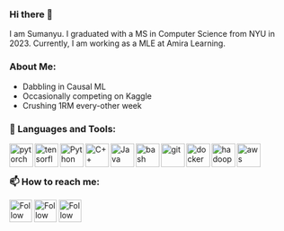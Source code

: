### Hi there 👋

I am Sumanyu. I graduated with a MS in Computer Science from NYU in 2023. Currently, I am working as a MLE at Amira Learning.

### About Me:
- Dabbling in Causal ML
- Occasionally competing on Kaggle
- Crushing 1RM every-other week

### 🔨 Languages and Tools:
<a href="https://pytorch.org/" target="_blank"> <img align="left" src="https://raw.githubusercontent.com/rahul-jha98/github_readme_icons/main/language_and_tools/square/pytorch/pytorch.svg" alt="pytorch" height="42px"/> </a> 
<a href="https://www.tensorflow.org" target="_blank"> <img align="left" src="https://raw.githubusercontent.com/rahul-jha98/github_readme_icons/main/language_and_tools/square/tensorflow/tensorflow.svg" alt="tensorflow" height="42px"/> </a> 
<a href="https://www.python.org" target="_blank"><img align="left" alt="Python" height ="42px" src="https://raw.githubusercontent.com/rahul-jha98/github_readme_icons/main/language_and_tools/square/python/python.svg"></a>
<a href="https://https://isocpp.org/" target="_blank"> <img align="left" alt="C++" height ="42px" src="https://raw.githubusercontent.com/rahul-jha98/github_readme_icons/main/language_and_tools/square/c++/c++.svg"> </a>
<a href="https://www.java.com" target="_blank"><img align="left" alt="Java" height ="42px" src="https://raw.githubusercontent.com/rahul-jha98/github_readme_icons/main/language_and_tools/square/java/java.svg"></a>
<a href="https://www.gnu.org/software/bash/" target="_blank"> <img align="left" src="https://raw.githubusercontent.com/rahul-jha98/github_readme_icons/main/language_and_tools/square/bash/bash-colored.svg" alt="bash" height ="42px"/> </a>
<a href="https://git-scm.com/" target="_blank"> <img src="https://raw.githubusercontent.com/rahul-jha98/github_readme_icons/main/language_and_tools/square/git-scm/git-scm.svg" align="left" alt="git" height='42px'/> </a>
<a href="https://www.docker.com/" target="_blank"> <img src="https://raw.githubusercontent.com/rahul-jha98/github_readme_icons/main/language_and_tools/square/docker/docker.svg" align="left" alt="docker" height='42px'/> </a>
<a href="https://hadoop.apache.org/" target="_blank"> <img src="https://raw.githubusercontent.com/rahul-jha98/github_readme_icons/main/language_and_tools/square/hadoop/hadoop.svg" align="left" alt="hadoop" height='42px'/> </a>
<a href="https://aws.amazon.com/" target="_blank"> <img src="https://raw.githubusercontent.com/rahul-jha98/github_readme_icons/main/language_and_tools/square/aws/aws.svg" align="left" alt="aws" height='42px'/> </a>


<br>
<br>

### 📫 How to reach me:
[<img src="https://raw.githubusercontent.com/Raymo111/Raymo111/master/socials/linkedin.png" height="40em" align="center" alt="Follow Sumanyu on LinkedIn" title="Follow Sumanyu on LinkedIn"/>](https://www.linkedin.com/in/sumanyu-muku-723a791a5/)
[<img src="https://raw.githubusercontent.com/Raymo111/Raymo111/master/socials/twitter.svg" height="40em" align="center" alt="Follow Sumanyu on Twitter" title="Follow Sumanyu on Twitter"/>](https://twitter.com/MukuSumanyu)
[<img src="https://raw.githubusercontent.com/Raymo111/Raymo111/master/socials/instagram.svg" height="40em" align="center" alt="Follow Sumanyu on Instagram" title="Follow Sumanyu on Instagram"/>](https://www.instagram.com/mukusumanyu/)
<!--
**sumanyumuku98/sumanyumuku98** is a ✨ _special_ ✨ repository because its `README.md` (this file) appears on your GitHub profile.

Here are some ideas to get you started:

- 🔭 I’m currently working on ...
- 🌱 I’m currently learning ...
- 👯 I’m looking to collaborate on ...
- 🤔 I’m looking for help with ...
- 💬 Ask me about ...
- 📫 How to reach me: ...
- 😄 Pronouns: ...
- ⚡ Fun fact: ...
-->
